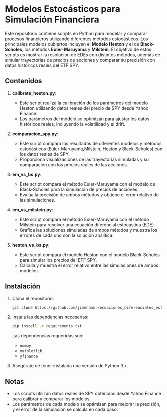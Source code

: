 
# Modelos Estocásticos para Simulación Financiera

Este repositorio contiene scripts en Python para modelar y comparar procesos financieros utilizando diferentes métodos estocásticos. Los principales modelos cubiertos incluyen el **Modelo Heston** y el de **Black-Scholes**, los métodos **Euler-Maruyama** y **Milstein**. El objetivo de estos scripts es mostrar la resolución de EDEs con distintos métodos, además de simular trayectorias de precios de acciones y comparar su precisión con datos históricos reales del ETF SPY.

## Contenidos

1. **calibrate_heston.py**: 
   - Este script realiza la calibración de los parámetros del modelo Heston utilizando datos reales del precio de SPY desde Yahoo Finance.
   - Los parámetros del modelo se optimizan para ajustar los datos históricos reales, incluyendo la volatilidad y el drift.

2. **comparacion_spy.py**:
   - Este script compara los resultados de diferentes modelos y métodos estocásticos (Euler-Maruyama,Milstein, Heston y Black-Scholes) con los datos reales de SPY.
   - Proporciona visualizaciones de las trayectorias simuladas y su comparación con los precios reales de las acciones.

3. **em_vs_bs.py**:
   - Este script compara el método Euler-Maruyama con el modelo de Black-Scholes para la simulación de precios de acciones.
   - Evalúa la precisión de ambos métodos y obtiene el error relativo de las simulaciones.

4. **em_vs_milstein.py**:
   - Este script compara el método Euler-Maruyama con el método Milstein para resolver una ecuación diferencial estocástica (EDE).
   - Grafica las soluciones simuladas de ambos métodos y muestra los errores de cada uno con la solución analítica.

5. **heston_vs_bs.py**:
   - Este script compara el modelo Heston con el modelo Black-Scholes para simular los precios del ETF SPY.
   - Calcula y muestra el error relativo entre las simulaciones de ambos modelos.

## Instalación

1. Clona el repositorio:
   ```bash
   git clone https://github.com/jimenaamr/ecuaciones_diferenciales_estocasticas.git
   ```

2. Instala las dependencias necesarias:
   ```bash
   pip install -r requirements.txt
   ```

   Las dependencias requeridas son:
   - `numpy`
   - `matplotlib`
   - `yfinance`

3. Asegúrate de tener instalada una versión de Python 3.x.

## Notas

- Los scripts utilizan datos reales de SPY obtenidos desde Yahoo Finance para calibrar y comparar los modelos.
- Los parámetros de cada modelo se optimizan para mejorar la precisión, y el error de la simulación se calcula en cada paso.
